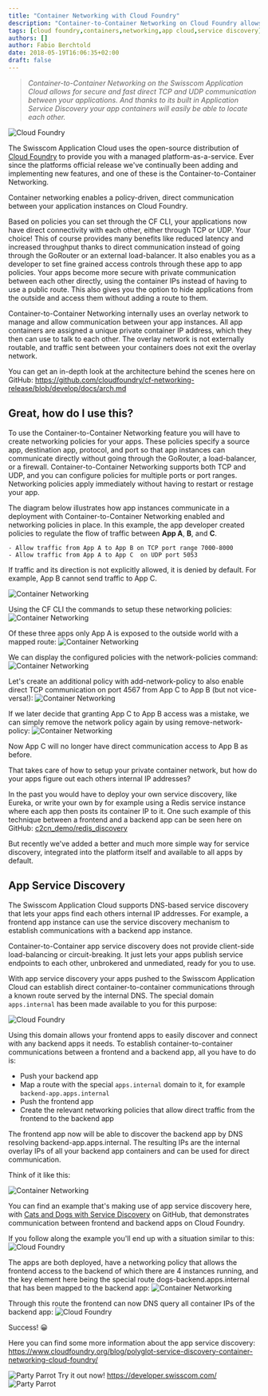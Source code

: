 ```yaml
---
title: "Container Networking with Cloud Foundry"
description: "Container-to-Container Networking on Cloud Foundry allows for secure and fast direct TCP and UDP communication between your applications"
tags: [cloud foundry,containers,networking,app cloud,service discovery]
authors: []
author: Fabio Berchtold
date: 2018-05-19T16:06:35+02:00
draft: false
---
```


> *Container-to-Container Networking on the Swisscom Application Cloud allows for secure and fast direct TCP and UDP communication between your applications. And thanks to its built in Application Service Discovery your app containers will easily be able to locate each other.*

![Cloud Foundry](/images/cf-logo.png)

The Swisscom Application Cloud uses the open-source distribution of [Cloud Foundry](https://www.cloudfoundry.org/) to provide you with a managed platform-as-a-service.
Ever since the platforms official release we've continually been adding and implementing new features, and one of these is the Container-to-Container Networking.

Container networking enables a policy-driven, direct communication between your application instances on Cloud Foundry.

Based on policies you can set through the CF CLI, your applications now have direct connectivity with each other, either through TCP or UDP. Your choice!
This of course provides many benefits like reduced latency and increased throughput thanks to direct communication instead of going through the GoRouter or an external load-balancer. It also enables you as a developer to set fine grained access controls through these app to app policies. Your apps become more secure with private communication between each other directly, using the container IPs instead of having to use a public route. This also gives you the option to hide applications from the outside and access them without adding a route to them.

Container-to-Container Networking internally uses an overlay network to manage and allow communication between your app instances. All app containers are assigned a unique private container IP address, which they then can use to talk to each other.
The overlay network is not externally routable, and traffic sent between your containers does not exit the overlay network.

You can get an in-depth look at the architecture behind the scenes here on GitHub:
https://github.com/cloudfoundry/cf-networking-release/blob/develop/docs/arch.md

## Great, how do I use this?

To use the Container-to-Container Networking feature you will have to create networking policies for your apps. These policies specify a source app, destination app, protocol, and port so that app instances can communicate directly without going through the GoRouter, a load-balancer, or a firewall. Container-to-Container Networking supports both TCP and UDP, and you can configure policies for multiple ports or port ranges. Networking policies apply immediately without having to restart or restage your app.

The diagram below illustrates how app instances communicate in a deployment with Container-to-Container Networking enabled and networking policies in place.
In this example, the app developer created policies to regulate the flow of traffic between **App A**, **B**, and **C**.

	- Allow traffic from App A to App B on TCP port range 7000-8000
	- Allow traffic from App A to App C  on UDP port 5053

If traffic and its direction is not explicitly allowed, it is denied by default. For example, App B cannot send traffic to App C.

![Container Networking](/images/c2c-apps.png)

Using the CF CLI the commands to setup these networking policies:
![Container Networking](/images/c2c-setup.png)

Of these three apps only App A is exposed to the outside world with a mapped route:
![Container Networking](/images/c2c-apps-running.png)

We can display the configured policies with the network-policies command:
![Container Networking](/images/c2c-display-networking.png)

Let's create an additional policy with add-network-policy to also enable direct TCP communication on port 4567 from App C to App B (but not vice-versa!):
![Container Networking](/images/c2c-add-networking.png)

If we later decide that granting App C to App B access was a mistake, we can simply remove the network policy again by using remove-network-policy:
![Container Networking](/images/c2c-remove-networking.png)

Now App C will no longer have direct communication access to App B as before.

That takes care of how to setup your private container network, but how do your apps figure out each others internal IP addresses?

In the past you would have to deploy your own service discovery, like Eureka, or write your own by for example using a Redis service instance where each app then posts its container IP to it. One such example of this technique between a frontend and a backend app can be seen here on GitHub: [c2cn_demo/redis_discovery](https://github.com/JamesClonk/c2cn_demo/tree/master/redis_discovery)

But recently we've added a better and much more simple way for service discovery, integrated into the platform itself and available to all apps by default.

## App Service Discovery

The Swisscom Application Cloud supports DNS-based service discovery that lets your apps find each others internal IP addresses. For example, a frontend app instance can use the service discovery mechanism to establish communications with a backend app instance.

Container-to-Container app service discovery does not provide client-side load-balancing or circuit-breaking. It just lets your apps publish service endpoints to each other, unbrokered and unmediated, ready for you to use.

With app service discovery your apps pushed to the Swisscom Application Cloud can establish direct container-to-container communications through a known route served by the internal DNS. The special domain `apps.internal` has been made available to you for this purpose:

![Cloud Foundry](/images/c2c-apps-internal-domain.png)

Using this domain allows your frontend apps to easily discover and connect with any backend apps it needs.
To establish container-to-container communications between a frontend and a backend app, all you have to do is:

- Push your backend app
- Map a route with the special `apps.internal` domain to it, for example `backend-app.apps.internal`
- Push the frontend app
- Create the relevant networking policies that allow direct traffic from the frontend to the backend app

The frontend app now will be able to discover the backend app by DNS resolving backend-app.apps.internal. The resulting IPs are the internal overlay IPs of all your backend app containers and can be used for direct communication.

Think of it like this:

![Container Networking](/images/c2c-app-sd.png)

You can find an example that's making use of app service discovery here, with [Cats and Dogs with Service Discovery](https://github.com/cloudfoundry/cf-networking-examples/blob/master/docs/c2c-with-service-discovery.md) on GitHub, that demonstrates communication between frontend and backend apps on Cloud Foundry.

If you follow along the example you'll end up with a situation similar to this:
![Cloud Foundry](/images/c2c-cats-and-dogs.png)

The apps are both deployed, have a networking policy that allows the frontend access to the backend of which there are 4 instances running, and the key element here being the special route dogs-backend.apps.internal that has been mapped to the backend app:
![Container Networking](/images/c2c-dogs-backend-route.png)

Through this route the frontend can now DNS query all container IPs of the backend app:
![Cloud Foundry](/images/c2c-dig.png)

Success! 😀

Here you can find some more information about the app service discovery:
https://www.cloudfoundry.org/blog/polyglot-service-discovery-container-networking-cloud-foundry/

![Party Parrot](/images/parrot.gif) Try it out now! https://developer.swisscom.com/ ![Party Parrot](/images/parrot.gif)
